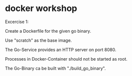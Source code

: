 # docker workshop

Excercise 1:

Create a Dockerfile for the given go binary.

Use "scratch" as the base image.

The Go-Service provides an HTTP server on port 8080.

Processes in Docker-Container should not be started as root.

The Go-Binary ca be built with "./build_go_binary".


